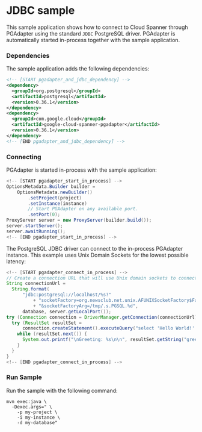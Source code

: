 # JDBC sample

This sample application shows how to connect to Cloud Spanner through PGAdapter using the standard
`JDBC` PostgreSQL driver. PGAdapter is automatically started in-process together with the sample
application.

### Dependencies

The sample application adds the following dependencies:

<!--- {x-version-update-start:google-cloud-spanner-pgadapter:released} -->
```xml
<!-- [START pgadapter_and_jdbc_dependency] -->
<dependency>
  <groupId>org.postgresql</groupId>
  <artifactId>postgresql</artifactId>
  <version>0.36.1</version>
</dependency>
<dependency>
  <groupId>com.google.cloud</groupId>
  <artifactId>google-cloud-spanner-pgadapter</artifactId>
  <version>0.36.1</version>
</dependency>
<!-- [END pgadapter_and_jdbc_dependency] -->
```
<!--- {x-version-update-end} -->

### Connecting
PGAdapter is started in-process with the sample application:

```java
<!-- [START pgadapter_start_in_process] -->
OptionsMetadata.Builder builder =
    OptionsMetadata.newBuilder()
        .setProject(project)
        .setInstance(instance)
        // Start PGAdapter on any available port.
        .setPort(0);
ProxyServer server = new ProxyServer(builder.build());
server.startServer();
server.awaitRunning();
<!-- [END pgadapter_start_in_process] -->
```

The PostgreSQL JDBC driver can connect to the in-process PGAdapter instance. This example uses
Unix Domain Sockets for the lowest possible latency:

```java
<!-- [START pgadapter_connect_in_process] -->
// Create a connection URL that will use Unix domain sockets to connect to PGAdapter.
String connectionUrl =
  String.format(
      "jdbc:postgresql://localhost/%s?"
          + "socketFactory=org.newsclub.net.unix.AFUNIXSocketFactory$FactoryArg"
          + "&socketFactoryArg=/tmp/.s.PGSQL.%d",
      database, server.getLocalPort());
try (Connection connection = DriverManager.getConnection(connectionUrl)) {
  try (ResultSet resultSet = 
      connection.createStatement().executeQuery("select 'Hello World!' as greeting")) {
    while (resultSet.next()) {
      System.out.printf("\nGreeting: %s\n\n", resultSet.getString("greeting"));
    }
  }
}
<!-- [END pgadapter_connect_in_process] -->
```

### Run Sample

Run the sample with the following command:

```shell
mvn exec:java \
  -Dexec.args=" \
    -p my-project \
    -i my-instance \
    -d my-database"
```
